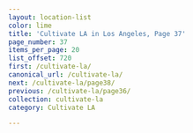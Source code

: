 ```yaml
---
layout: location-list
color: lime
title: 'Cultivate LA in Los Angeles, Page 37'
page_number: 37
items_per_page: 20
list_offset: 720
first: /cultivate-la/
canonical_url: /cultivate-la/
next: /cultivate-la/page38/
previous: /cultivate-la/page36/
collection: cultivate-la
category: Cultivate LA

---
```

